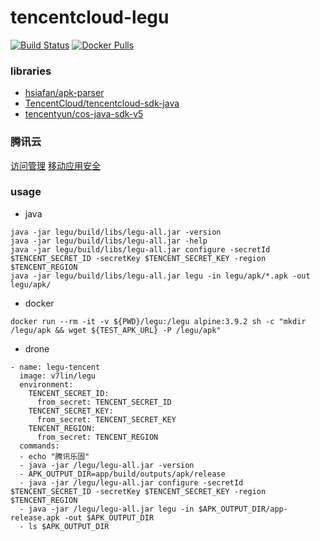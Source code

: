 # tencentcloud-legu

[![Build Status](https://cloud.drone.io/api/badges/v7lin/tencentcloud-legu/status.svg)](https://cloud.drone.io/v7lin/tencentcloud-legu)
[![Docker Pulls](https://img.shields.io/docker/pulls/v7lin/legu.svg)](https://hub.docker.com/r/v7lin/legu)

### libraries

* [hsiafan/apk-parser](https://github.com/hsiafan/apk-parser)
* [TencentCloud/tencentcloud-sdk-java](https://github.com/TencentCloud/tencentcloud-sdk-java)
* [tencentyun/cos-java-sdk-v5](https://github.com/tencentyun/cos-java-sdk-v5)

### 腾讯云

[访问管理](https://console.cloud.tencent.com/cam/capi)
[移动应用安全](https://console.cloud.tencent.com/ms/reinforce/list)

### usage

* java

````
java -jar legu/build/libs/legu-all.jar -version
java -jar legu/build/libs/legu-all.jar -help
java -jar legu/build/libs/legu-all.jar configure -secretId $TENCENT_SECRET_ID -secretKey $TENCENT_SECRET_KEY -region $TENCENT_REGION
java -jar legu/build/libs/legu-all.jar legu -in legu/apk/*.apk -out legu/apk/
````

* docker

````
docker run --rm -it -v ${PWD}/legu:/legu alpine:3.9.2 sh -c "mkdir /legu/apk && wget ${TEST_APK_URL} -P /legu/apk"
````

* drone

````
- name: legu-tencent
  image: v7lin/legu
  environment:
    TENCENT_SECRET_ID:
      from_secret: TENCENT_SECRET_ID
    TENCENT_SECRET_KEY:
      from_secret: TENCENT_SECRET_KEY
    TENCENT_REGION:
      from_secret: TENCENT_REGION
  commands:
  - echo "腾讯乐固"
  - java -jar /legu/legu-all.jar -version
  - APK_OUTPUT_DIR=app/build/outputs/apk/release
  - java -jar /legu/legu-all.jar configure -secretId $TENCENT_SECRET_ID -secretKey $TENCENT_SECRET_KEY -region $TENCENT_REGION
  - java -jar /legu/legu-all.jar legu -in $APK_OUTPUT_DIR/app-release.apk -out $APK_OUTPUT_DIR
  - ls $APK_OUTPUT_DIR
````
